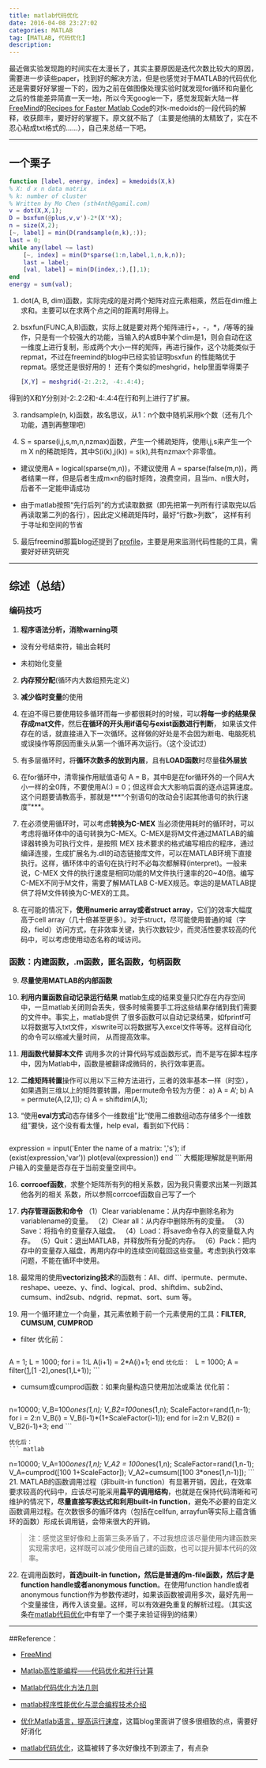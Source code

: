```yaml
---
title: matlab代码优化
date: 2016-04-08 23:27:02
categories: MATLAB
tag: [MATLAB, 代码优化]
description:
---
```


最近做实验发现跑的时间实在太漫长了，其实主要原因是迭代次数比较大的原因，需要进一步读些paper，找到好的解决方法，但是也感觉对于MATLAB的代码优化还是需要好好掌握一下的，因为之前在做图像处理实验时就发现for循环和向量化之后的性能差异简直一天一地，所以今天google一下，感觉发现新大陆一样[FreeMind][2]的[Recipes for Faster Matlab Code](http://freemind.pluskid.org/programming/recipes-for-faster-matlab-code/)的对k-medoids的一段代码的解释，收获颇丰，要好好的掌握下。原文就不贴了（主要是他搞的太精致了，实在不忍心粘成txt格式的......），自己来总结一下吧。

-------------------------------------------------------------------------
## 一个栗子
``` matlab
function [label, energy, index] = kmedoids(X,k)
% X: d x n data matrix
% k: number of cluster
% Written by Mo Chen (sth4nth@gamil.com)
v = dot(X,X,1);
D = bsxfun(@plus,v,v')-2*(X'*X);
n = size(X,2);
[~, label] = min(D(randsample(n,k),:));
last = 0;
while any(label ~= last)
    [~, index] = min(D*sparse(1:n,label,1,n,k,n));
    last = label;
    [val, label] = min(D(index,:),[],1);
end
energy = sum(val);
```

1. dot(A, B, dim)函数，实际完成的是对两个矩阵对应元素相乘，然后在dim维上求和。主要可以在求两个点之间的距离时用得上。

2. bsxfun(FUNC,A,B)函数，实际上就是要对两个矩阵进行+，-，*，/等等的操作，只是有一个较强大的功能，当输入的A或B中某个dim是1，则会自动在这一维度上进行复制，形成两个大小一样的矩阵，再进行操作，这个功能类似于repmat，不过在freemind的blog中已经实验证明bsxfun 的性能略优于repmat。感觉还是很好用的！
还有个类似的meshgrid，help里面举得栗子

	``` MATLAB
	[X,Y] = meshgrid(-2:.2:2, -4:.4:4);
	```
得到的X和Y分别对-2:.2:2和-4:.4:4在行和列上进行了扩展。

3. randsample(n, k)函数，故名思议，从1：n个数中随机采用k个数（还有几个功能，遇到再整理吧）

4. S = sparse(i,j,s,m,n,nzmax)函数，产生一个稀疏矩阵，使用i,j,s来产生一个m X n的稀疏矩阵，其中S(i(k),j(k)) = s(k),共有nzmax个非零值。

- 建议使用A = logical(sparse(m,n))，不建议使用 A = sparse(false(m,n))，两者结果一样，但是后者生成m×n的临时矩阵，浪费空间，且当m、n很大时，后者不一定能申请成功

- 由于matlab按照“先行后列”的方式读取数据（即先把第一列所有行读取完以后再读取第二列的各行），因此定义稀疏矩阵时，最好“行数>列数”， 这样有利于寻址和空间的节省

5. 最后freemind那篇blog还提到了[profile](http://cn.mathworks.com/help/matlab/ref/profile.html)，主要是用来监测代码性能的工具，需要好好研究研究

------------------------------------------------------------------------
## 综述（总结）

### 编码技巧

1. **程序语法分析，消除warning项**

- 没有分号结束符，输出会耗时

- 未初始化变量

2. **内存预分配**(循环内大数组预先定义)

3. **减少临时变量**的使用

4. 在迫不得已要使用较多循环而每一步都很耗时的时候，可以**将每一步的结果保存成mat文件**，然后**在循环的开头用if语句与exist函数进行判断**， 如果该文件存在的话，就直接进入下一次循环。这样做的好处是不会因为断电、电脑死机或误操作等原因而重头从第一个循环再次运行。（这个没试过）

5. 有多层循环时，将**循环次数多的放到内层**，且有**LOAD函数**时尽量**往外层放**

13. 在for循环中，清零操作用赋值语句 A = B，其中B是在for循环外的一个同A大小一样的全0阵，不要使用A(:) = 0；但这样会大大影响后面的逐点运算速度。这个问题要请教高手，那就是***“个别语句的改动会引起其他语句的执行速度”***。

17. 在必须使用循环时，可以考虑**转换为C-MEX**
当必须使用耗时的循环时，可以考虑将循环体中的语句转换为C-MEX。C-MEX是将M文件通过MATLAB的编译器转换为可执行文件，是按照 MEX 技术要求的格式编写相应的程序，通过编译连接，生成扩展名为.dll的动态链接库文件，可以在MATLAB环境下直接执行。这样，循环体中的语句在执行时不必每次都解释(interpret)。一般来说，C-MEX 文件的执行速度是相同功能的M文件执行速率的20~40倍。编写C-MEX不同于M文件，需要了解MATLAB C-MEX规范。幸运的是MATLAB提供了将M文件转换为C-MEX的工具。

23. 在可能的情况下，**使用numeric array或者struct array**，它们的效率大幅度高于cell array（几十倍甚至更多）。对于struct，尽可能使用普通的域（字段，field）访问方式，在非效率关键，执行次数较少，而灵活性要求较高的代码中，可以考虑使用动态名称的域访问。

### 函数：内建函数，.m函数，匿名函数，句柄函数
9. **尽量使用MATLAB的内部函数**

10. **利用内置函数自动记录运行结果**
matlab生成的结果变量只贮存在内存空间中，一旦matlab关闭则会丢失，很多时候需要手工将这些结果存储到我们需要的文件中。事实上，matlab提供 了很多函数可以自动记录结果，如fprintf可以将数据写入txt文件，xlswrite可以将数据写入excel文件等等。这样自动化的命令可以缩减大量时间， 从而提高效率。

11. **用函数代替脚本文件**
调用多次的计算代码写成函数形式，而不是写在脚本程序中，因为Matlab中，函数是被翻译成微码的，执行效率更高。

14. **二维矩阵转置**操作可以用以下三种方法进行，三者的效率基本一样（时空），如果遇到三维以上的矩阵要转置，用permute命令较为方便：
a) A = A’;
b) A = permute(A,[2,1]);
c) A = shiftdim(A,1);

15. “使用**eval方式**动态存储多个一维数组”比“使用二维数组动态存储多个一维数组”要快，这个没有看太懂，help eval，看到如下代码：
	```
expression = input('Enter the name of a matrix: ','s');
if (exist(expression,'var'))
	plot(eval(expression))
end
	```
	大概能理解就是判断用户输入的变量是否存在于当前变量空间中。
	
16. **corrcoef函数**，求整个矩阵所有列的相关系数，因为我只需要求出某一列跟其他各列的相关 系数，所以参照corrcoef函数自己写了一个

18.  **内存管理函数和命令**
（1）Clear variablename：从内存中删除名称为variablename的变量。
（2）Clear all：从内存中删除所有的变量。
（3）Save：将指令的变量存入磁盘。
（4）Load：将save命令存入的变量载入内存。
（5）Quit：退出MATLAB，并释放所有分配的内存。
（6）Pack：把内存中的变量存入磁盘，再用内存中的连续空间载回这些变量。考虑到执行效率问题，不能在循环中使用。

19. 最常用的使用**vectorizing技术**的函数有：All、diff、ipermute、permute、reshape、ueeze、y、find、logical、prod、shiftdim、sub2ind、cumsum、ind2sub、ndgrid、repmat、sort、sum 等。

20. 用一个循环建立一个向量，其元素依赖于前一个元素使用的工具：**FILTER, CUMSUM, CUMPROD**
 - filter 
 优化前： 

	```
A = 1; 
L = 1000; 
for i = 1:L 
  A(i+1) = 2*A(i)+1; 
end 
	```
	优化后： 
	```
L = 1000; 
A = filter([1],[1 -2],ones(1,L+1)); 
	```

- cumsum或cumprod函数：如果向量构造只使用加法或乘法
优化前： 

	``` MATLAB 
n=10000; 
V_B=100*ones(1,n); 
V_B2=100*ones(1,n); 
ScaleFactor=rand(1,n-1); 
for i = 2:n 
	   V_B(i) = V_B(i-1)*(1+ScaleFactor(i-1)); 
end 
for i=2:n 
	   V_B2(i) = V_B2(i-1)+3; 
end 
	```

	优化后： 
	``` matlab
n=10000; 
V_A=100*ones(1,n); 
V_A2 = 100*ones(1,n); 
ScaleFactor=rand(1,n-1); 
V_A=cumprod([100 1+ScaleFactor]); 
V_A2=cumsum([100 3*ones(1,n-1)]); 
	```
21. MATLAB的函数调用过程（非built-in function）有显著开销，因此，在效率要求较高的代码中，应该尽可能采用**扁平的调用结构**，也就是在保持代码清晰和可维护的情况下，**尽量直接写表达式和利用built-in function**，避免不必要的自定义函数调用过程。在次数很多的循环体内（包括在cellfun, arrayfun等实际上蕴含循环的函数）形成长调用链，会带来很大的开销。
> 注：感觉这里好像和上面第三条矛盾了，不过我想应该尽量使用内建函数来实现需求吧，这样既可以减少使用自己建的函数，也可以提升脚本代码的效率。

22. 在调用函数时，**首选built-in function，然后是普通的m-file函数，然后才是function handle或者anonymous function**。在使用function handle或者anonymous function作为参数传递时，如果该函数被调用多次，最好先用一个变量接住，再传入该变量。这样，可以有效避免重复的解析过程。（其实这条在[matlab代码优化][1]中有举了一个栗子来验证得到的结果）

------------------------------------------
##Reference：

- [FreeMind][2]

- [ Matlab高性能编程——代码优化和并行计算](http://blog.csdn.net/linj_m/article/details/9730717)

- [Matlab代码优化方法几则](http://ibillxia.github.io/blog/2012/04/25/matlab-code-optimization/)

- [matlab程序性能优化与混合编程技术介绍](http://www.cnblogs.com/emanlee/archive/2012/02/27/2370504.html)

- [优化Matlab语言，提高运行速度](http://www.zhizhihu.com/html/y2010/1670.html)，这篇blog里面讲了很多很细致的点，需要好好消化

- [matlab代码优化][1]，这篇被转了多次好像找不到源主了，有点杂


-----------------------------------------------------
[1]: http://m.blog.csdn.net/article/details?id=29408981
[2]: http://freemind.pluskid.org